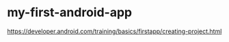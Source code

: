 # my-first-android-app
https://developer.android.com/training/basics/firstapp/creating-project.html
